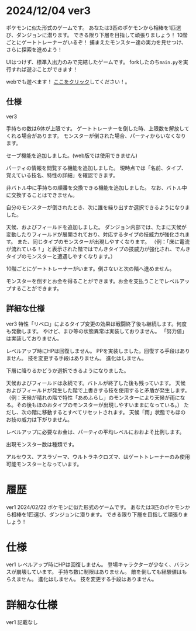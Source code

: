 # 2024/12/04 ver3
ポケモンに似た形式のゲームです。
あなたは3匹のポケモンから相棒を1匹選び、ダンジョンに潜ります。
できる限り下層を目指して頑張りましょう！
10階ごとにゲートトレーナーがいるぞ！
捕まえたモンスター達の実力を見せつけ、さらに探索を進めよう！


UIはつけず、標準入出力のみで完結したゲームです。
forkしたのち`main.py`を実行すれば遊ぶことができます！

webでも遊べます！
[ここをクリック](https://delphyilia.github.io/pokemon_roguelike_web/)してください！。



## 仕様

ver3

手持ちの数は6体が上限です。
ゲートトレーナーを倒した時、上限数を解放してくれる場合があります。
モンスターが倒された場合、パーティからいなくなります。

セーブ機能を追加しました。(web版では使用できません)

パーティの情報を閲覧する機能を追加しました。
現時点では「名前、タイプ、覚えている技名、特性の詳細」を確認できます。

非バトル中に手持ちの順番を交換できる機能を追加しました。
なお、バトル中に交換することはできません。

自分のモンスターが倒されたとき、次に誰を繰り出すか選択できるようになりました。

天候、およびフィールドを追加しました。
ダンジョン内部では、たまに天候が変動したりフィールドが展開されており、対応するタイプの技威力が強化されます。
また、同じタイプのモンスターが出現しやすくなります。
（例：「床に電流が流れている！」と表示された階ではでんきタイプの技威力が強化され、でんきタイプのモンスターと遭遇しやすくなります。）

10階ごとにゲートトレーナーがいます。倒さないと次の階へ進めません。

モンスターを倒すとお金を得ることができます。お金を支払うことでレベルアップすることができます。



## 詳細な仕様

ver3
特性「リベロ」によるタイプ変更の効果は戦闘終了後も継続します。何度も発動します。
やけど、まひ等の状態異常は実装しておりません。
「努力値」は実装しておりません。

レベルアップ時にHPは回復しません。
PPを実装しました。回復する手段はありません。
技を変更する手段はありません。
進化はしません。

下層に降りるかどうか選択できるようになりました。

天候およびフィールドは永続です。バトルが終了した後も残っています。
天候およびフィールドが発生した階で上書きする技を使用すると矛盾が発生します。
（例：天候が晴れの階で特性「あめふらし」のモンスターにより天候が雨になる。その後もほのおタイプのモンスターが出現しやすいままになっている。）
ただし、次の階に移動するとすべてリセットされます。
天候「雨」状態でもほのお技の威力は下がりません。

レベルアップに必要なお金は、パーティの平均レベルにおおよそ比例します。

出現モンスター数は種類です。

アルセウス、アスラゾーマ、ウルトラネクロズマ、はゲートトレーナーのみ使用可能モンスターとなっています。




# 履歴


ver1
2024/02/22
ポケモンに似た形式のゲームです。
あなたは3匹のポケモンから相棒を1匹選び、ダンジョンに潜ります。
できる限り下層を目指して頑張りましょう！


# 仕様


ver1
レベルアップ時にHPは回復しません。
登場キャラクターが少なく、バランスが崩壊しています。
手持ち数に制限はありません。
敵を倒しても経験値はもらえません。
進化はしません。
技を変更する手段はありません。

# 詳細な仕様


ver1
記載なし
